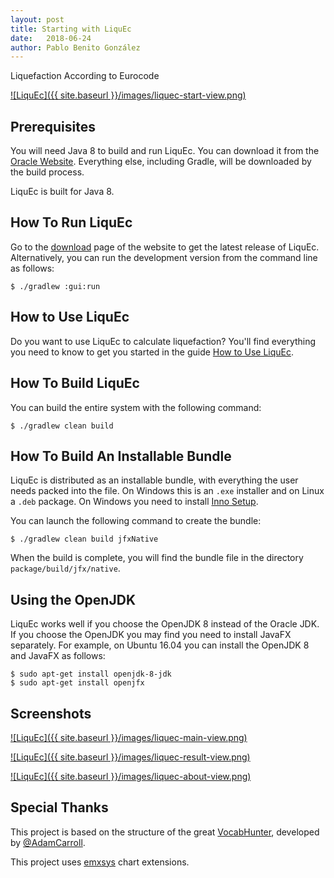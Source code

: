 ```yaml
---
layout: post
title: Starting with LiquEc
date:   2018-06-24
author: Pablo Benito González
---
```


Liquefaction According to Eurocode

[![LiquEc]({{ site.baseurl }}/images/liquec-start-view.png)](https://github.com/LiquEc)

## Prerequisites

You will need Java 8 to build and run LiquEc.  You can download it from the [Oracle Website](http://www.oracle.com/technetwork/java/javase/downloads/index.html).  Everything else, including Gradle, will be downloaded by the build process.

LiquEc is built for Java 8.

## How To Run LiquEc

Go to the [download](https://personal.ua.es/es/joseluis-pastor/liquec.html) page of the website to get the latest release of LiquEc.  Alternatively, you can run the development version from the command line as follows:
```shell
$ ./gradlew :gui:run
```

## How to Use LiquEc

Do you want to use LiquEc to calculate liquefaction?  You'll find everything you need to know to get you started in the guide [How to Use LiquEc](https://personal.ua.es/es/joseluis-pastor/liquec.html).

## How To Build LiquEc

You can build the entire system with the following command:
```shell
$ ./gradlew clean build
```

## How To Build An Installable Bundle

LiquEc is distributed as an installable bundle, with everything the user needs packed into the file.  On Windows this is an `.exe` installer and on Linux a `.deb` package.  On Windows you need to install [Inno Setup](http://www.jrsoftware.org/isdl.php).

You can launch the following command to create the bundle:
```shell
$ ./gradlew clean build jfxNative
```

When the build is complete, you will find the bundle file in the directory `package/build/jfx/native`.

## Using the OpenJDK

LiquEc works well if you choose the OpenJDK 8 instead of the Oracle JDK.  If you choose the OpenJDK you may find you need to install JavaFX separately.  For example, on Ubuntu 16.04 you can install the OpenJDK 8 and JavaFX as follows:
```shell
$ sudo apt-get install openjdk-8-jdk
$ sudo apt-get install openjfx
```

## Screenshots

[![LiquEc]({{ site.baseurl }}/images/liquec-main-view.png)](https://github.com/LiquEc)

[![LiquEc]({{ site.baseurl }}/images/liquec-result-view.png)](https://github.com/LiquEc)

[![LiquEc]({{ site.baseurl }}/images/liquec-about-view.png)](https://github.com/LiquEc)

## Special Thanks

This project is based on the structure of the great [VocabHunter](https://github.com/VocabHunter/VocabHunter), developed by [@AdamCarroll](https://github.com/AdamCarroll).

This project uses [emxsys](https://bitbucket.org/emxsys/javafx-chart-extensions/wiki/Home) chart extensions.

